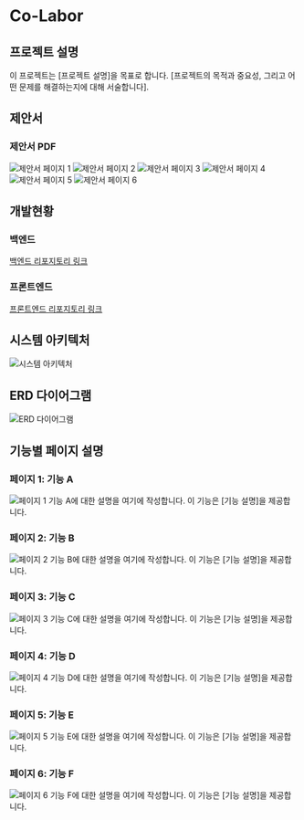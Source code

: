 # Co-Labor

## 프로젝트 설명
이 프로젝트는 [프로젝트 설명]을 목표로 합니다. [프로젝트의 목적과 중요성, 그리고 어떤 문제를 해결하는지에 대해 서술합니다].

## 제안서
### 제안서 PDF
![제안서 페이지 1](./images/proposal_1.jpg)
![제안서 페이지 2](./images/proposal_2.jpg)
![제안서 페이지 3](./images/proposal_3.jpg)
![제안서 페이지 4](./images/proposal_4.jpg)
![제안서 페이지 5](./images/proposal_5.jpg)
![제안서 페이지 6](./images/proposal_6.jpg)

## 개발현황
### 백엔드
[백엔드 리포지토리 링크](https://github.com/your-repo/backend)

### 프론트엔드
[프론트엔드 리포지토리 링크](https://github.com/your-repo/frontend)

## 시스템 아키텍처
![시스템 아키텍처](./images/system_architecture.jpg)

## ERD 다이어그램
![ERD 다이어그램](./images/erd_diagram.jpg)

## 기능별 페이지 설명
### 페이지 1: 기능 A
![페이지 1](./images/page1.jpg)
기능 A에 대한 설명을 여기에 작성합니다. 이 기능은 [기능 설명]을 제공합니다.

### 페이지 2: 기능 B
![페이지 2](./images/page2.jpg)
기능 B에 대한 설명을 여기에 작성합니다. 이 기능은 [기능 설명]을 제공합니다.

### 페이지 3: 기능 C
![페이지 3](./images/page3.jpg)
기능 C에 대한 설명을 여기에 작성합니다. 이 기능은 [기능 설명]을 제공합니다.

### 페이지 4: 기능 D
![페이지 4](./images/page4.jpg)
기능 D에 대한 설명을 여기에 작성합니다. 이 기능은 [기능 설명]을 제공합니다.

### 페이지 5: 기능 E
![페이지 5](./images/page5.jpg)
기능 E에 대한 설명을 여기에 작성합니다. 이 기능은 [기능 설명]을 제공합니다.

### 페이지 6: 기능 F
![페이지 6](./images/page6.jpg)
기능 F에 대한 설명을 여기에 작성합니다. 이 기능은 [기능 설명]을 제공합니다.

